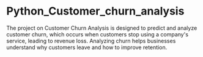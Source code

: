 # Python_Customer_churn_analysis
The project on Customer Churn Analysis is designed to predict and analyze customer churn, which occurs when customers stop using a company's service, leading to revenue loss. Analyzing churn helps businesses understand why customers leave and how to improve retention.
